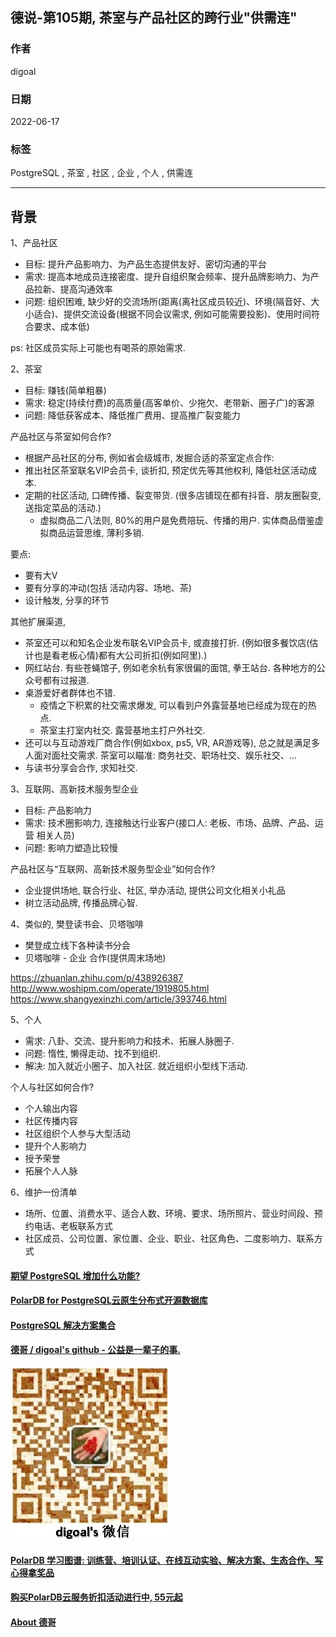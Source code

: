 ## 德说-第105期, 茶室与产品社区的跨行业"供需连"    
            
### 作者            
digoal            
            
### 日期            
2022-06-17            
            
### 标签            
PostgreSQL , 茶室 , 社区 , 企业 , 个人 , 供需连            
            
----            
            
## 背景       
  
1、产品社区    
- 目标: 提升产品影响力、为产品生态提供友好、密切沟通的平台      
- 需求: 提高本地成员连接密度、提升自组织聚会频率、提升品牌影响力、为产品拉新、提高沟通效率     
- 问题: 组织困难, 缺少好的交流场所(距离(离社区成员较近)、环境(隔音好、大小适合)、提供交流设备(根据不同会议需求, 例如可能需要投影)、使用时间符合要求、成本低)     
  
ps: 社区成员实际上可能也有喝茶的原始需求.    
  
2、茶室    
- 目标: 赚钱(简单粗暴)     
- 需求: 稳定(持续付费)的高质量(高客单价、少拖欠、老带新、圈子广)的客源      
- 问题: 降低获客成本、降低推广费用、提高推广裂变能力      
  
产品社区与茶室如何合作?    
- 根据产品社区的分布, 例如省会级城市, 发掘合适的茶室定点合作:     
- 推出社区茶室联名VIP会员卡, 谈折扣, 预定优先等其他权利, 降低社区活动成本.        
- 定期的社区活动, 口碑传播、裂变带货. (很多店铺现在都有抖音、朋友圈裂变, 送指定菜品的活动.)      
    - 虚拟商品二八法则, 80%的用户是免费陪玩、传播的用户. 实体商品借鉴虚拟商品运营思维, 薄利多销.   
  
要点:    
- 要有大V    
- 要有分享的冲动(包括 活动内容、场地、茶)    
- 设计触发, 分享的环节    
  
其他扩展渠道,   
- 茶室还可以和知名企业发布联名VIP会员卡, 或直接打折.  (例如很多餐饮店(估计也是看老板心情)都有大公司折扣(例如阿里).)   
- 网红站台. 有些苍蝇馆子, 例如老余杭有家很偏的面馆, 拳王站台.  各种地方的公众号都有过报道.    
- 桌游爱好者群体也不错.  
    - 疫情之下积累的社交需求爆发, 可以看到户外露营基地已经成为现在的热点.
    - 茶室主打室内社交. 露营基地主打户外社交.  
- 还可以与互动游戏厂商合作(例如xbox, ps5, VR, AR游戏等), 总之就是满足多人面对面社交需求.  茶室可以瞄准: 商务社交、职场社交、娱乐社交、...       
- 与读书分享会合作, 求知社交.   
  
3、互联网、高新技术服务型企业    
- 目标: 产品影响力    
- 需求: 技术圈影响力, 连接触达行业客户(接口人: 老板、市场、品牌、产品、运营 相关人员)      
- 问题: 影响力塑造比较慢      
  
  
产品社区与“互联网、高新技术服务型企业”如何合作?    
- 企业提供场地, 联合行业、社区, 举办活动, 提供公司文化相关小礼品        
- 树立活动品牌, 传播品牌心智.        
  
  
4、类似的, 樊登读书会、贝塔咖啡  
- 樊登成立线下各种读书分会  
- 贝塔咖啡 - 企业 合作(提供周末场地)  
  
https://zhuanlan.zhihu.com/p/438926387  
http://www.woshipm.com/operate/1919805.html  
https://www.shangyexinzhi.com/article/393746.html  
  
  
  
5、个人    
- 需求: 八卦、交流、提升影响力和技术、拓展人脉圈子.    
- 问题: 惰性, 懒得走动、找不到组织.    
- 解决: 加入就近小圈子、加入社区. 就近组织小型线下活动.      
  
  
个人与社区如何合作?  
- 个人输出内容  
- 社区传播内容  
- 社区组织个人参与大型活动  
- 提升个人影响力  
- 授予荣誉  
- 拓展个人人脉  
  
  
6、维护一份清单    
- 场所、位置、消费水平、适合人数、环境、要求、场所照片、营业时间段、预约电话、老板联系方式      
- 社区成员、公司位置、家位置、企业、职业、社区角色、二度影响力、联系方式      
  
  
  
#### [期望 PostgreSQL 增加什么功能?](https://github.com/digoal/blog/issues/76 "269ac3d1c492e938c0191101c7238216")
  
  
#### [PolarDB for PostgreSQL云原生分布式开源数据库](https://github.com/ApsaraDB/PolarDB-for-PostgreSQL "57258f76c37864c6e6d23383d05714ea")
  
  
#### [PostgreSQL 解决方案集合](https://yq.aliyun.com/topic/118 "40cff096e9ed7122c512b35d8561d9c8")
  
  
#### [德哥 / digoal's github - 公益是一辈子的事.](https://github.com/digoal/blog/blob/master/README.md "22709685feb7cab07d30f30387f0a9ae")
  
  
![digoal's wechat](../pic/digoal_weixin.jpg "f7ad92eeba24523fd47a6e1a0e691b59")
  
  
#### [PolarDB 学习图谱: 训练营、培训认证、在线互动实验、解决方案、生态合作、写心得拿奖品](https://www.aliyun.com/database/openpolardb/activity "8642f60e04ed0c814bf9cb9677976bd4")
  
  
#### [购买PolarDB云服务折扣活动进行中, 55元起](https://www.aliyun.com/activity/new/polardb-yunparter?userCode=bsb3t4al "e0495c413bedacabb75ff1e880be465a")
  
  
#### [About 德哥](https://github.com/digoal/blog/blob/master/me/readme.md "a37735981e7704886ffd590565582dd0")
  

